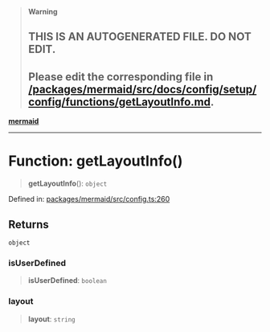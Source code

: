 > **Warning**
>
> ## THIS IS AN AUTOGENERATED FILE. DO NOT EDIT.
>
> ## Please edit the corresponding file in [/packages/mermaid/src/docs/config/setup/config/functions/getLayoutInfo.md](../../../../../packages/mermaid/src/docs/config/setup/config/functions/getLayoutInfo.md).

[**mermaid**](../../README.md)

---

# Function: getLayoutInfo()

> **getLayoutInfo**(): `object`

Defined in: [packages/mermaid/src/config.ts:260](https://github.com/mermaid-js/mermaid/blob/master/packages/mermaid/src/config.ts#L260)

## Returns

`object`

### isUserDefined

> **isUserDefined**: `boolean`

### layout

> **layout**: `string`
